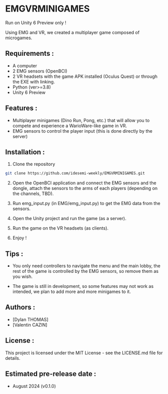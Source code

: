 # EMGVRMINIGAMES
Run on Unity 6 Preview only !

Using EMG and VR, we created a multiplayer game composed of microgames.

## Requirements :

- A computer
- 2 EMG sensors (OpenBCI)
- 2 VR headsets with the game APK installed (Oculus Quest) or through the EXE with linking.
- Python (ver>=3.8)
- Unity 6 Preview

## Features :

- Multiplayer minigames (Dino Run, Pong, etc.) that will allow you to compete and experience a WarioWare-like game in VR.
- EMG sensors to control the player input (this is done directly by the server)

## Installation :

1. Clone the repository

```bash
git clone https://github.com/idesemi-weekly/EMGVRMINIGAMES.git
```

2. Open the OpenBCI application and connect the EMG sensors and the dongle, attach the sensors to the arms of each players (depending on the channels, TBD). 

3. Run emg_input.py (in EMG/emg_input.py) to get the EMG data from the sensors.

4. Open the Unity project and run the game (as a server).

5. Run the game on the VR headsets (as clients).

6. Enjoy !

## Tips :

- You only need controllers to navigate the menu and the main lobby, the rest of the game is controlled by the EMG sensors, so remove them as you wish.

- The game is still in development, so some features may not work as intended, we plan to add more and more minigames to it.

## Authors :

- [Dylan THOMAS]
- [Valentin CAZIN]

## License :

This project is licensed under the MIT License - see the LICENSE.md file for details.

## Estimated pre-release date :

- August 2024 (v0.1.0)